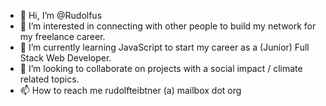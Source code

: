 - 👋 Hi, I’m @Rudolfus
- 👀 I’m interested in connecting with other people to build my network for my freelance career.
- 🌱 I’m currently learning JavaScript to start my career as a (Junior) Full Stack Web Developer.
- 💞️ I’m looking to collaborate on projects with a social impact / climate related topics.
- 📫 How to reach me rudolfteibtner (a) mailbox dot org

<!---
Rudolfus/Rudolfus is a ✨ special ✨ repository because its `README.md` (this file) appears on your GitHub profile.
You can click the Preview link to take a look at your changes.
--->
